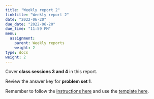 ```yaml
---
title: "Weekly report 2"
linktitle: "Weekly report 2"
date: "2022-06-20"
due_date: "2022-06-20"
due_time: "11:59 PM"
menu:
  assignment:
    parent: Weekly reports
    weight: 2
type: docs
weight: 2
---
```


Cover **class sessions 3 and 4** in this report.

Review the answer key for **problem set 1**.

Remember to follow the [instructions here](/assignment/#weekly-reports-1) and use the [template here](/assignment/weekly-reports/).
